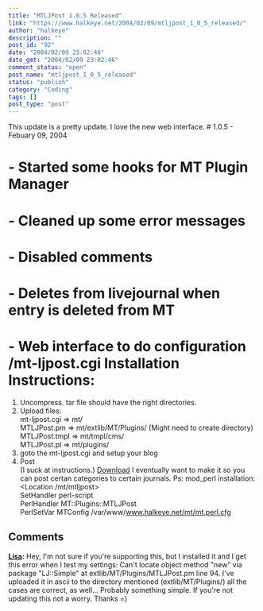 ```yaml
---
title: "MTLJPost 1.0.5 Released"
link: "https://www.halkeye.net/2004/02/09/mtljpost_1_0_5_released/"
author: "halkeye"
description: ""
post_id: "92"
date: "2004/02/09 23:02:46"
date_gmt: "2004/02/09 23:02:46"
comment_status: "open"
post_name: "mtljpost_1_0_5_released"
status: "publish"
category: "Coding"
tags: []
post_type: "post"
---
```


This update is a pretty update. I love the new web interface. # 1.0.5 - Febuary 09, 2004  
# - Started some hooks for MT Plugin Manager  
# - Cleaned up some error messages  
# - Disabled comments  
# - Deletes from livejournal when entry is deleted from MT  
# - Web interface to do configuration /mt-ljpost.cgi Installation Instructions:  
1) Uncompress. tar file should have the right directories.  
2) Upload files:  
mt-ljpost.cgi => mt/  
MTLJPost.pm => mt/extlib/MT/Plugins/ (Might need to create directory)  
MTLJPost.tmpl => mt/tmpl/cms/  
MTLJPost.pl => mt/plugins/  
3) goto the mt-ljpost.cgi and setup your blog  
4) Post  
(I suck at instructions.) [Download](http://www.halkeye.net/files/?file=MTLJPost.1.0.5.tgz) I eventually want to make it so you can post certan categories to certain journals. Ps: mod_perl installation:  
<Location /mt/mtljpost>  
SetHandler perl-script  
PerlHandler MT::Plugins::MTLJPost  
PerlSetVar MTConfig /var/www/www.halkeye.net/mt/mt.perl.cfg  
</Location>

## Comments

**[Lisa](#48 "2004-04-01 20:31:04"):** Hey, I'm not sure if you're supporting this, but I installed it and I get this error when I test my settings: Can't locate object method "new" via package "LJ::Simple" at extlib/MT/Plugins/MTLJPost.pm line 94. I've uploaded it in ascii to the directory mentioned (extlib/MT/Plugins/) all the cases are correct, as well... Probably something simple. If you're not updating this not a worry. Thanks =)

